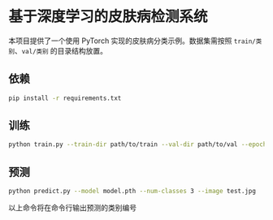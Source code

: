 # 基于深度学习的皮肤病检测系统

本项目提供了一个使用 PyTorch 实现的皮肤病分类示例。数据集需按照 `train/类别`、`val/类别` 的目录结构放置。

## 依赖

```bash
pip install -r requirements.txt
```

## 训练

```bash
python train.py --train-dir path/to/train --val-dir path/to/val --epochs 20 --output model.pth
```

## 预测

```bash
python predict.py --model model.pth --num-classes 3 --image test.jpg
```

以上命令将在命令行输出预测的类别编号